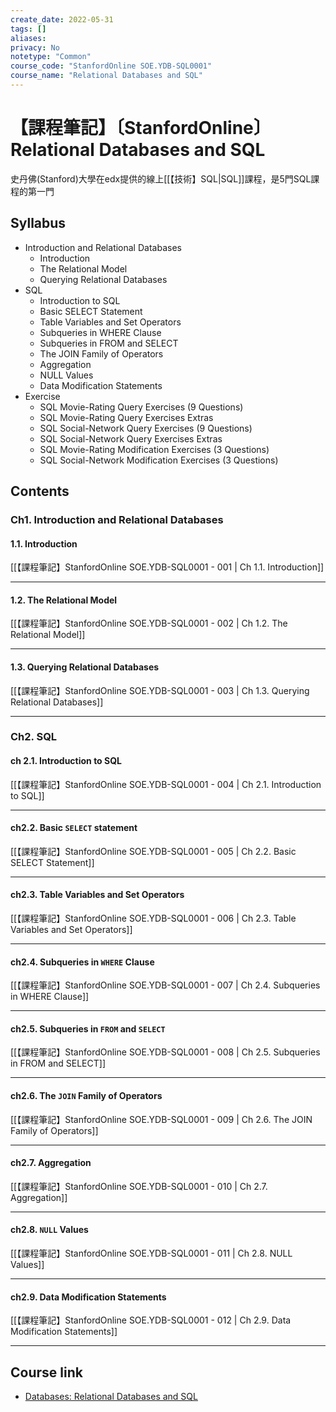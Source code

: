 ```yaml
---
create_date: 2022-05-31
tags: []	
aliases:
privacy: No
notetype: "Common"
course_code: "StanfordOnline SOE.YDB-SQL0001"
course_name: "Relational Databases and SQL"
---
```


# 【課程筆記】〔StanfordOnline〕Relational Databases and SQL

史丹佛(Stanford)大學在edx提供的線上[[【技術】SQL|SQL]]課程，是5門SQL課程的第一門

## Syllabus

- Introduction and Relational Databases
	- Introduction
	- The Relational Model
	- Querying Relational Databases
- SQL
	- Introduction to SQL
	- Basic SELECT Statement
	- Table Variables and Set Operators
	- Subqueries in WHERE Clause
	- Subqueries in FROM and SELECT
	- The JOIN Family of Operators
	- Aggregation
	- NULL Values
	- Data Modification Statements
- Exercise
	- SQL Movie-Rating Query Exercises (9 Questions)
	- SQL Movie-Rating Query Exercises Extras
	- SQL Social-Network Query Exercises (9 Questions)
	- SQL Social-Network Query Exercises Extras
	- SQL Movie-Rating Modification Exercises (3 Questions)
	- SQL Social-Network Modification Exercises (3 Questions)

## Contents

### Ch1. Introduction and Relational Databases

#### 1.1. Introduction

[[【課程筆記】StanfordOnline SOE.YDB-SQL0001 - 001 | Ch 1.1. Introduction]]

---

#### 1.2.  The Relational Model

[[【課程筆記】StanfordOnline SOE.YDB-SQL0001 - 002 | Ch 1.2. The Relational Model]]

---

#### 1.3.  Querying Relational Databases

[[【課程筆記】StanfordOnline SOE.YDB-SQL0001 - 003 | Ch 1.3. Querying Relational Databases]]

---

### Ch2. SQL

#### ch 2.1. Introduction to SQL

[[【課程筆記】StanfordOnline SOE.YDB-SQL0001 - 004 | Ch 2.1. Introduction to SQL]]

---

#### ch2.2. Basic `SELECT` statement 

[[【課程筆記】StanfordOnline SOE.YDB-SQL0001 - 005 | Ch 2.2. Basic SELECT Statement]]

---

#### ch2.3. Table Variables and Set Operators

[[【課程筆記】StanfordOnline SOE.YDB-SQL0001 - 006 | Ch 2.3. Table Variables and Set Operators]]


---

#### ch2.4. Subqueries in `WHERE` Clause

[[【課程筆記】StanfordOnline SOE.YDB-SQL0001 - 007 | Ch 2.4. Subqueries in WHERE Clause]]

---

#### ch2.5. Subqueries in `FROM` and `SELECT`

[[【課程筆記】StanfordOnline SOE.YDB-SQL0001 - 008  | Ch 2.5. Subqueries in FROM and SELECT]]

---

#### ch2.6. The `JOIN` Family of Operators

[[【課程筆記】StanfordOnline SOE.YDB-SQL0001 - 009 | Ch 2.6. The JOIN Family of Operators]]

---

#### ch2.7. Aggregation 

[[【課程筆記】StanfordOnline SOE.YDB-SQL0001 - 010 | Ch 2.7. Aggregation]]

---

#### ch2.8. `NULL` Values

[[【課程筆記】StanfordOnline SOE.YDB-SQL0001 - 011  | Ch 2.8. NULL Values]]

---

#### ch2.9. Data Modification Statements

[[【課程筆記】StanfordOnline SOE.YDB-SQL0001 - 012 | Ch 2.9. Data Modification Statements]]

---

## Course link

- [Databases: Relational Databases and SQL](https://www.edx.org/course/databases-5-sql?index=product&queryID=d5f4894645bf040c76eff6b948de30c5&position=3)